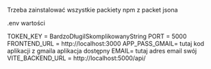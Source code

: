 Trzeba zainstalować wszystkie packiety npm z packet jsona


.env wartości

TOKEN_KEY = BardzoDługiISkomplikowanyString
PORT = 5000
FRONTEND_URL = http://localhost:3000
APP_PASS_GMAIL= tutaj kod aplikacji z gmaila aplikacja dostępny
EMAIL= tutaj adres email swój
VITE_BACKEND_URL = http://localhost:5000/api/
